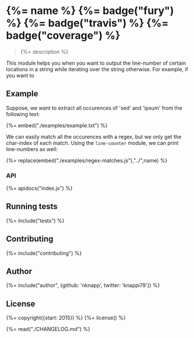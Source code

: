# {%= name %} {%= badge("fury") %} {%= badge("travis") %} {%= badge("coverage") %}

> {%= description %}

This module helps you when you want to output the line-number of certain locations in a string while iterating over the string otherwise.
For example, if you want to 

## Example

Suppose, we want to extract all occurences of 'sed' and 'ipsum' from the following text:

{%= embed("./examples/example.txt") %}
                            
We can easily match all the occurences with a regex, but we only get the char-index of each match.
Using the `line-counter` module, we can print line-numbers as well:

{%= replace(embed("./examples/regex-matches.js"),"../",name) %}

### API

{%= apidocs("index.js") %}

## Running tests
{%= include("tests") %}

## Contributing
{%= include("contributing") %}

## Author
{%= include("author", {github: 'nknapp', twitter: 'knappi79'}) %}

## License
{%= copyright({start: 2015}) %}
{%= license() %}

{%= read("./CHANGELOG.md") %}





